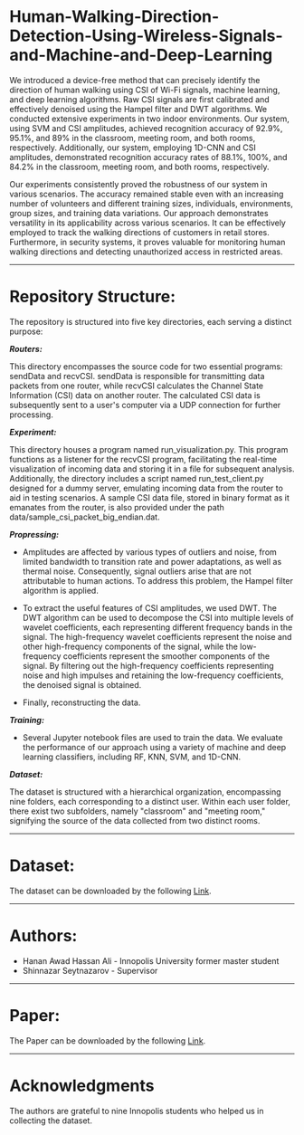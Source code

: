 # Human-Walking-Direction-Detection-Using-Wireless-Signals-and-Machine-and-Deep-Learning
We introduced a device-free method that can precisely identify the direction of human walking using CSI of Wi-Fi signals, machine learning, and deep learning algorithms. Raw CSI signals are first calibrated and effectively denoised using the Hampel filter and DWT algorithms.
We conducted extensive experiments in two indoor environments. Our system, using SVM and CSI amplitudes, achieved recognition accuracy of 92.9\%, 95.1\%, and 89\% in the classroom, meeting room, and both rooms, respectively. Additionally, our system, employing 1D-CNN and CSI amplitudes, demonstrated recognition accuracy rates of 88.1\%, 100\%, and 84.2\% in the classroom, meeting room, and both rooms, respectively.  

Our experiments consistently proved the robustness of our system in various scenarios. The accuracy remained stable even with an increasing number of volunteers and different training sizes, individuals, environments, group sizes, and training data variations. Our approach demonstrates versatility in its applicability across various scenarios. It can be effectively employed to track the walking directions of customers in retail stores. Furthermore, in security systems, it proves valuable for monitoring human walking directions and detecting unauthorized access in restricted areas.

----------------------------------------------------------
# Repository Structure:

The repository is structured into five key directories, each serving a distinct purpose:

***Routers:***

This directory encompasses the source code for two essential programs: sendData and recvCSI.
sendData is responsible for transmitting data packets from one router, while recvCSI calculates the Channel State Information (CSI) data on another router.
The calculated CSI data is subsequently sent to a user's computer via a UDP connection for further processing.

***Experiment:***

This directory houses a program named run_visualization.py.
This program functions as a listener for the recvCSI program, facilitating the real-time visualization of incoming data and storing it in a file for subsequent analysis.
Additionally, the directory includes a script named run_test_client.py designed for a dummy server, emulating incoming data from the router to aid in testing scenarios.
A sample CSI data file, stored in binary format as it emanates from the router, is also provided under the path data/sample_csi_packet_big_endian.dat.

***Propressing:***

* Amplitudes are affected by various types of outliers and noise, from limited bandwidth to transition rate and power adaptations, as well as thermal noise. Consequently, signal outliers arise that are not attributable to human actions. To address this problem, the Hampel filter algorithm is applied.

* To extract the useful features of CSI amplitudes, we used DWT. The DWT algorithm can be used to decompose the CSI into multiple levels of wavelet coefficients, each representing different frequency bands in the signal. The high-frequency wavelet coefficients represent the noise and other high-frequency components of the signal, while the low-frequency coefficients represent the smoother components of the signal. By filtering out the high-frequency coefficients representing noise and high impulses and retaining the low-frequency coefficients, the denoised signal is obtained.

* Finally, reconstructing the data.

***Training:***

* Several Jupyter notebook files are used to train the data. We evaluate the performance of our approach using a variety of machine and deep learning classifiers, including RF, KNN, SVM, and 1D-CNN.

***Dataset:***

The dataset is structured with a hierarchical organization, encompassing nine folders, each corresponding to a distinct user. Within each user folder, there exist two subfolders, namely "classroom" and "meeting room," signifying the source of the data collected from two distinct rooms.

--------------------------------------------------------------------------------------
# Dataset:

The dataset can be downloaded by the following [Link](https://doi.org/10.6084/m9.figshare.24718371.v3).

---------------------------------------------------------------------------------------

# Authors:
* Hanan Awad Hassan Ali - Innopolis University former master student
* Shinnazar Seytnazarov - Supervisor
  
---------------------------------------------------------------------------------------

# Paper:
The Paper can be downloaded by the following [Link](https://doi.org/10.3390/s23249726).

---------------------------------------------------------------------------------------

# Acknowledgments
The authors are grateful to nine Innopolis students who helped us in collecting the dataset.




